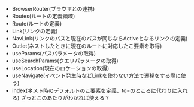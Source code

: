 - BrowserRouter(ブラウザとの連携)
- Routes(ルートの定義領域)
- Route(ルートの定義)
- Link(リンクの定義)
- NavLink(リンクのパスと現在のパスが同じならActiveとなるリンクの定義)
- Outlet(ネストしたときに現在のルートに対応したこ要素を取得)
- useParams(パスパラメータの取得)
- useSearchParams(クエリパラメータの取得)
- useLocation(現在のロケーションの取得)
- useNavigate(イベント発生時などLinkを使わない方法で遷移をする際に使う)
- index(ネスト時のデフォルトのこ要素を定義、to=のところに代わりに入れる)
ざっとこのあたりがわかれば使える？